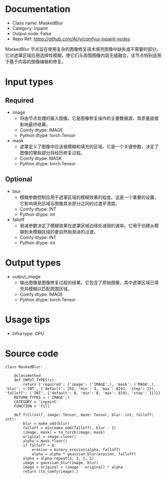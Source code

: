 # Documentation
- Class name: MaskedBlur
- Category: inpaint
- Output node: False
- Repo Ref: https://github.com/Acly/comfyui-inpaint-nodes

MaskedBlur 节点旨在使用复杂的图像修复技术填充图像中缺失或不需要的部分。它对遮罩区域应用选择性模糊，使它们与周围图像内容无缝融合。该节点特别适用于基于内容的图像编辑和修复。

# Input types
## Required
- image
    - 将由节点处理的输入图像。它是图像修复操作的主要数据源，其质量直接影响最终结果。
    - Comfy dtype: IMAGE
    - Python dtype: torch.Tensor
- mask
    - 遮罩定义了图像中应该被模糊和填充的区域。它是一个关键参数，决定了图像的哪些部分将经历修复过程。
    - Comfy dtype: MASK
    - Python dtype: torch.Tensor
## Optional
- blur
    - 模糊参数控制应用于遮罩区域的模糊效果的程度。这是一个重要的设置，它影响填充区域与图像其余部分之间的过渡平滑度。
    - Comfy dtype: INT
    - Python dtype: int
- falloff
    - 衰减参数决定了模糊效果在遮罩区域边缘处减弱的速率。它用于创建从模糊到未模糊区域的更自然和渐进的过渡。
    - Comfy dtype: INT
    - Python dtype: int

# Output types
- output_image
    - 输出图像是图像修复过程的结果。它包含了原始图像，其中遮罩区域已填充并模糊以匹配周围区域。
    - Comfy dtype: IMAGE
    - Python dtype: torch.Tensor

# Usage tips
- Infra type: CPU

# Source code
```
class MaskedBlur:

    @classmethod
    def INPUT_TYPES(s):
        return {'required': {'image': ('IMAGE',), 'mask': ('MASK',), 'blur': ('INT', {'default': 255, 'min': 3, 'max': 8191, 'step': 1}), 'falloff': ('INT', {'default': 0, 'min': 0, 'max': 8191, 'step': 1})}}
    RETURN_TYPES = ('IMAGE',)
    CATEGORY = 'inpaint'
    FUNCTION = 'fill'

    def fill(self, image: Tensor, mask: Tensor, blur: int, falloff: int):
        blur = make_odd(blur)
        falloff = min(make_odd(falloff), blur - 2)
        (image, mask) = to_torch(image, mask)
        original = image.clone()
        alpha = mask.floor()
        if falloff > 0:
            erosion = binary_erosion(alpha, falloff)
            alpha = alpha * gaussian_blur(erosion, falloff)
        alpha = alpha.repeat(1, 3, 1, 1)
        image = gaussian_blur(image, blur)
        image = original + (image - original) * alpha
        return (to_comfy(image),)
```
